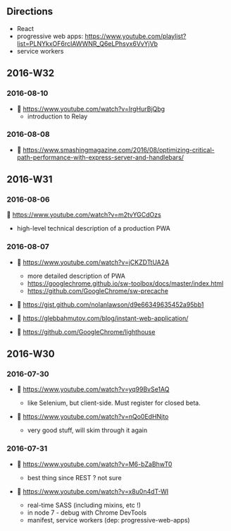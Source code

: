## Directions
- React
- progressive web apps: https://www.youtube.com/playlist?list=PLNYkxOF6rcIAWWNR_Q6eLPhsyx6VvYjVb 
- service workers

## 2016-W32

### 2016-08-10
- :movie_camera: https://www.youtube.com/watch?v=IrgHurBjQbg 
    - introduction to Relay

### 2016-08-08
- :scroll: https://www.smashingmagazine.com/2016/08/optimizing-critical-path-performance-with-express-server-and-handlebars/

## 2016-W31

### 2016-08-06
:movie_camera: https://www.youtube.com/watch?v=m2tvYGCdOzs 
  - high-level technical description of a production PWA

### 2016-08-07
- :movie_camera: https://www.youtube.com/watch?v=jCKZDTtUA2A 
  - more detailed description of PWA
  - https://googlechrome.github.io/sw-toolbox/docs/master/index.html
  - https://github.com/GoogleChrome/sw-precache

- :scroll: https://gist.github.com/nolanlawson/d9e66349635452a95bb1
- :scroll: https://glebbahmutov.com/blog/instant-web-application/
- :wrench: https://github.com/GoogleChrome/lighthouse

## 2016-W30

### 2016-07-30
- :movie_camera: https://www.youtube.com/watch?v=yq99BvSe1AQ 
  - like Selenium, but client-side. Must register for closed beta.

- :movie_camera: https://www.youtube.com/watch?v=nQo0EdHNjto
  - very good stuff, will skim through it again

### 2016-07-31
- :movie_camera: https://www.youtube.com/watch?v=M6-bZaBhwT0
  - best thing since REST ? not sure

- :movie_camera: https://www.youtube.com/watch?v=x8u0n4dT-WI 
  - real-time SASS (including mixins, etc !)
  - in node 7 - debug with Chrome DevTools
  - manifest, service workers (dep: progressive-web-apps)
